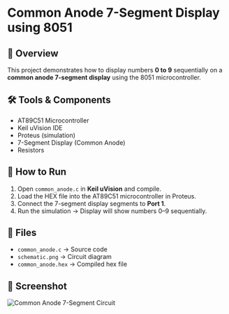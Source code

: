 # Common Anode 7-Segment Display using 8051

## 📌 Overview
This project demonstrates how to display numbers **0 to 9** sequentially on a **common anode 7-segment display** using the 8051 microcontroller.

## 🛠️ Tools & Components
- AT89C51 Microcontroller  
- Keil uVision IDE  
- Proteus (simulation)  
- 7-Segment Display (Common Anode)  
- Resistors  

## 🔧 How to Run
1. Open `common_anode.c` in **Keil uVision** and compile.  
2. Load the HEX file into the AT89C51 microcontroller in Proteus.  
3. Connect the 7-segment display segments to **Port 1**.  
4. Run the simulation → Display will show numbers 0–9 sequentially.

## 📂 Files
- `common_anode.c` → Source code  
- `schematic.png` → Circuit diagram  
- `common_anode.hex` → Compiled hex file  

## 📸 Screenshot
![Common Anode 7-Segment Circuit](schematic.png)
